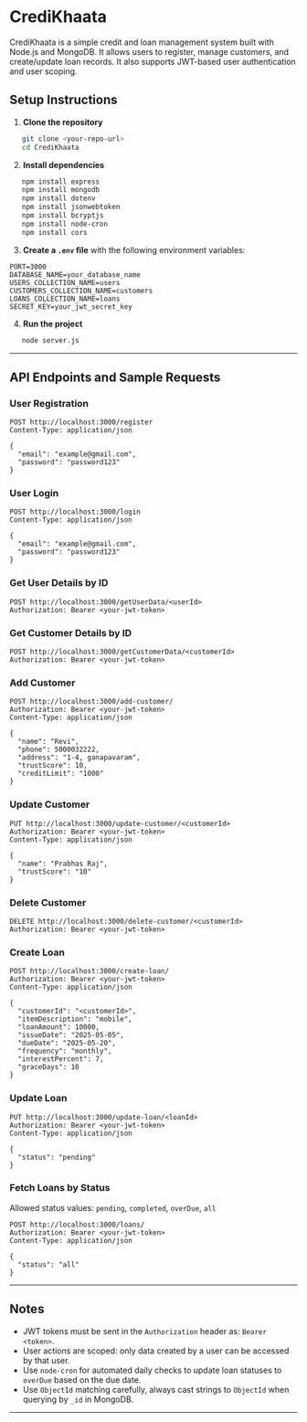 # CrediKhaata

CrediKhaata is a simple credit and loan management system built with Node.js and MongoDB. It allows users to register, manage customers, and create/update loan records. It also supports JWT-based user authentication and user scoping.

## Setup Instructions

1. **Clone the repository**

```bash
   git clone <your-repo-url>
   cd CrediKhaata
```

2. **Install dependencies**

```bash
   npm install express
   npm install mongodb
   npm install dotenv
   npm install jsonwebtoken
   npm install bcryptjs
   npm install node-cron
   npm install cors
```

3. **Create a `.env` file** with the following environment variables:

```
PORT=3000
DATABASE_NAME=your_database_name
USERS_COLLECTION_NAME=users
CUSTOMERS_COLLECTION_NAME=customers
LOANS_COLLECTION_NAME=loans
SECRET_KEY=your_jwt_secret_key
```

4. **Run the project**

```bash
   node server.js
```

---

## API Endpoints and Sample Requests

### User Registration

```http
POST http://localhost:3000/register
Content-Type: application/json

{
  "email": "example@gmail.com",
  "password": "password123"
}
```

### User Login

```http
POST http://localhost:3000/login
Content-Type: application/json

{
  "email": "example@gmail.com",
  "password": "password123"
}
```

### Get User Details by ID

```http
POST http://localhost:3000/getUserData/<userId>
Authorization: Bearer <your-jwt-token>
```

### Get Customer Details by ID

```http
POST http://localhost:3000/getCustomerData/<customerId>
Authorization: Bearer <your-jwt-token>
```

### Add Customer

```http
POST http://localhost:3000/add-customer/
Authorization: Bearer <your-jwt-token>
Content-Type: application/json

{
  "name": "Revi",
  "phone": 5000032222,
  "address": "1-4, ganapavaram",
  "trustScore": 10,
  "creditLimit": "1000"
}
```

### Update Customer

```http
PUT http://localhost:3000/update-customer/<customerId>
Authorization: Bearer <your-jwt-token>
Content-Type: application/json

{
  "name": "Prabhas Raj",
  "trustScore": "10"
}
```

### Delete Customer

```http
DELETE http://localhost:3000/delete-customer/<customerId>
Authorization: Bearer <your-jwt-token>
```

### Create Loan

```http
POST http://localhost:3000/create-loan/
Authorization: Bearer <your-jwt-token>
Content-Type: application/json

{
  "customerId": "<customerId>",
  "itemDescription": "mobile",
  "loanAmount": 10000,
  "issueDate": "2025-05-05",
  "dueDate": "2025-05-20",
  "frequency": "monthly",
  "interestPercent": 7,
  "graceDays": 10
}
```

### Update Loan

```http
PUT http://localhost:3000/update-loan/<loanId>
Authorization: Bearer <your-jwt-token>
Content-Type: application/json

{
  "status": "pending"
}
```

### Fetch Loans by Status

Allowed status values: `pending`, `completed`, `overDue`, `all`

```http
POST http://localhost:3000/loans/
Authorization: Bearer <your-jwt-token>
Content-Type: application/json

{
  "status": "all"
}
```

---

## Notes

* JWT tokens must be sent in the `Authorization` header as: `Bearer <token>`.
* User actions are scoped: only data created by a user can be accessed by that user.
* Use `node-cron` for automated daily checks to update loan statuses to `overDue` based on the due date.
* Use `ObjectId` matching carefully, always cast strings to `ObjectId` when querying by `_id` in MongoDB.

---
